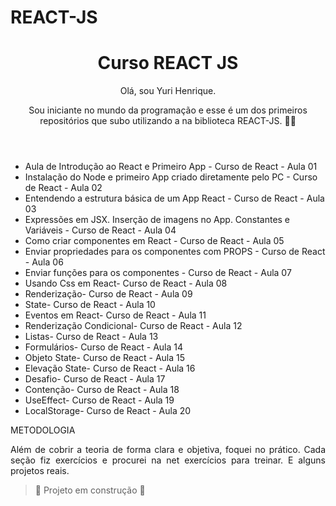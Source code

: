 # REACT-JS

<h1 align="center"> Curso REACT JS </h1>
<header>
Olá, sou Yuri Henrique.

Sou iniciante no mundo da programação e esse é um dos primeiros repositórios que subo utilizando a  na biblioteca  REACT-JS. 🌟🚀

 

</header>
<body>
<ul>
 <li>Aula de Introdução ao React e Primeiro App - Curso de React - Aula 01</li>
<li>Instalação do Node e primeiro App criado diretamente pelo PC - Curso de React - Aula 02</li>
<li>Entendendo a estrutura básica de um App React - Curso de React - Aula 03</li>
<li>Expressões em JSX. Inserção de imagens no App. Constantes e Variáveis - Curso de React - Aula 04</li>
<li>Como criar componentes em React - Curso de React - Aula 05</li>
<li>Enviar propriedades para os componentes com PROPS - Curso de React - Aula 06</li>
<li>Enviar funções para os componentes - Curso de React - Aula 07</li>
<li>Usando Css em React- Curso de React - Aula 08</li>
<li>Renderização- Curso de React - Aula 09</li>
<li>State- Curso de React - Aula 10</li>
<li>Eventos em React- Curso de React - Aula 11</li>
<li>Renderização Condicional- Curso de React - Aula 12</li>
<li>Listas- Curso de React - Aula 13</li>
<li>Formulários- Curso de React - Aula 14</li>
<li>Objeto State- Curso de React - Aula 15</li>
<li>Elevação State- Curso de React - Aula 16</li>
<li>Desafio- Curso de React - Aula 17</li>
<li>Contenção- Curso de React - Aula 18</li>
<li>UseEffect- Curso de React - Aula 19</li>
<li>LocalStorage- Curso de React - Aula 20</li>
 </ul>


METODOLOGIA
<p align ="justify">Além de cobrir a teoria de forma clara e objetiva, foquei no  prático. Cada seção  fiz  exercícios  e procurei na net exercícios para  treinar. E alguns  projetos  reais. </p>

> :construction: Projeto em construção :construction:
